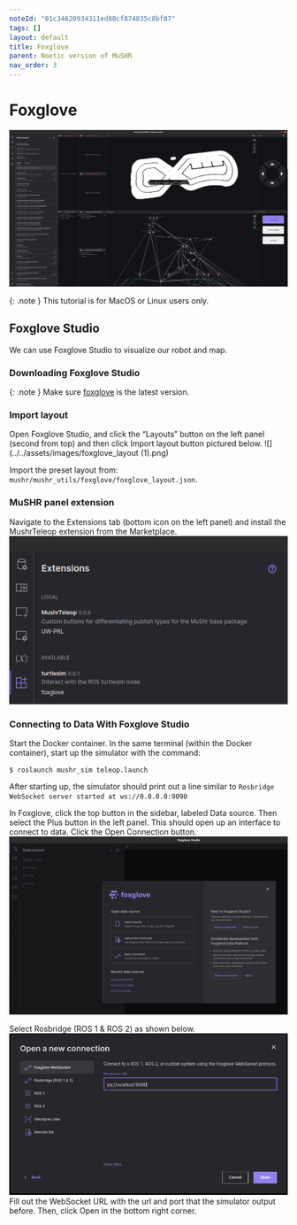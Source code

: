 ```yaml
---
noteId: "01c34620934311ed80cf874835c8bf87"
tags: []
layout: default
title: Foxglove
parent: Noetic version of MuSHR
nav_order: 3
---
```


# Foxglove

![](../../assets/images/foxglove.jpg)

{: .note }
This tutorial is for MacOS or Linux users only.

## Foxglove Studio
We can use Foxglove Studio to visualize our robot and map.

### Downloading Foxglove Studio
{: .note }
Make sure [foxglove](https://foxglove.dev/download) is the latest version.

### Import layout
Open Foxglove Studio, and click the “Layouts” button on the left panel (second from top) and then click Import layout button pictured below.
![](../../assets/images/foxglove_layout (1).png)

Import the preset layout from: ```mushr/mushr_utils/foxglove/foxglove_layout.json```.

### MuSHR panel extension
Navigate to the Extensions tab (bottom icon on the left panel) and install the MushrTeleop extension from the Marketplace.
![](../../assets/images/foxglove_extention.jpg)

### Connecting to Data With Foxglove Studio
Start the Docker container. In the same terminal (within the Docker container), start up the simulator with the command:
```
$ roslaunch mushr_sim teleop.launch
```
After starting up, the simulator should print out a line similar to ```Rosbridge WebSocket server started at ws://0.0.0.0:9090```

In Foxglove, click the top button in the sidebar, labeled Data source. Then select the Plus button in the left panel. This should open up an interface to connect to data. Click the Open Connection button. 
![](../../assets/images/import_data.png)

Select Rosbridge (ROS 1 & ROS 2) as shown below.
![](../../assets/images/new_connection.png)
Fill out the WebSocket URL with the url and port that the simulator output before.
Then, click Open in the bottom right corner.
